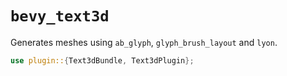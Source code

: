 # `bevy_text3d`

Generates meshes using `ab_glyph`, `glyph_brush_layout` and `lyon`.

```rs
use plugin::{Text3dBundle, Text3dPlugin};

```
